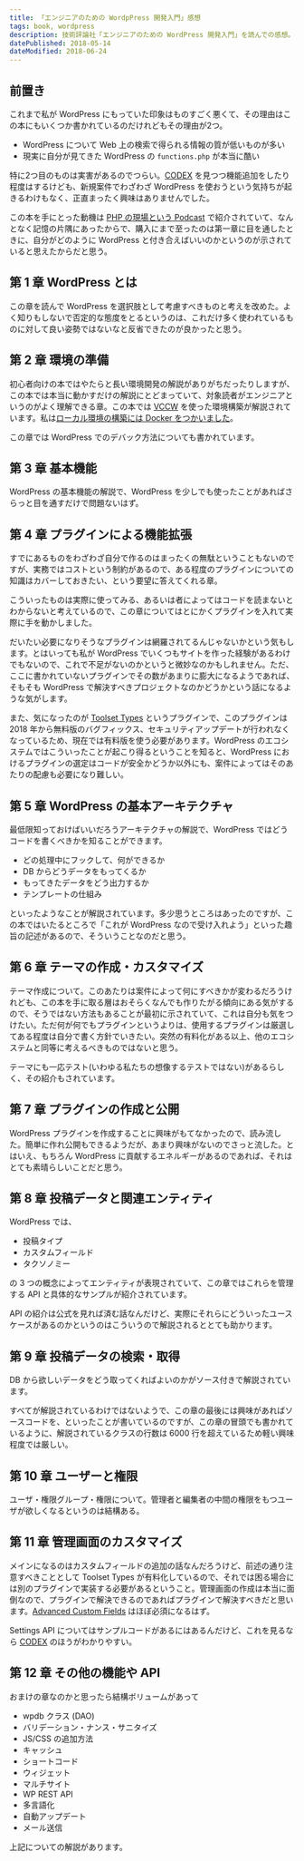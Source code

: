 ```yaml
---
title: 「エンジニアのための WordpPress 開発入門」感想
tags: book, wordpress
description: 技術評論社「エンジニアのための WordPress 開発入門」を読んでの感想。
datePublished: 2018-05-14
dateModified: 2018-06-24
---
```


## 前置き

これまで私が WordPress にもっていた印象はものすごく悪くて、その理由はこの本にもいくつか書かれているのだけれどもその理由が2つ。

* WordPress について Web 上の検索で得られる情報の質が低いものが多い
* 現実に自分が見てきた WordPress の `functions.php` が本当に酷い

特に2つ目のものは実害があるのでつらい。[CODEX](https://codex.wordpress.org/) を見つつ機能追加をしたり程度はするけども、新規案件でわざわざ WordPress を使おうという気持ちが起きるわけもなく、正直まったく興味はありませんでした。

この本を手にとった動機は [PHP の現場という Podcast](https://php-genba.shin1x1.com/) で紹介されていて、なんとなく記憶の片隅にあったからで、購入にまで至ったのは第一章に目を通したときに、自分がどのように WordPress と付き合えばいいのかというのが示されていると思えたからだと思う。

## 第 1 章 WordPress とは

この章を読んで WordPress を選択肢として考慮すべきものと考えを改めた。よく知りもしないで否定的な態度をとるというのは、これだけ多く使われているものに対して良い姿勢ではないなと反省できたのが良かったと思う。

## 第 2 章 環境の準備

初心者向けの本ではやたらと長い環境開発の解説がありがちだったりしますが、この本では本当に動かすだけの解説にとどまっていて、対象読者がエンジニアというのがよく理解できる章。この本では [VCCW](http://vccw.cc/) を使った環境構築が解説されています。私は[ローカル環境の構築には Docker をつかいました](/blog/wordpress-docker/)。

この章では WordPress でのデバック方法についても書かれています。

## 第 3 章 基本機能

WordPress の基本機能の解説で、WordPress を少しでも使ったことがあればさらっと目を通すだけで問題ないはず。

## 第 4 章 プラグインによる機能拡張

すでにあるものをわざわざ自分で作るのはまったくの無駄ということもないのですが、実務ではコストという制約があるので、ある程度のプラグインについての知識はカバーしておきたい、という要望に答えてくれる章。

こういったものは実際に使ってみる、あるいは者によってはコードを読まないとわからないと考えているので、この章についてはとにかくプラグインを入れて実際に手を動かしました。

だいたい必要になりそうなプラグインは網羅されてるんじゃないかという気もします。とはいっても私が WordPress でいくつもサイトを作った経験があるわけでもないので、これで不足がないのかというと微妙なのかもしれません。ただ、ここに書かれていないプラグインでその数があまりに膨大になるようであれば、そもそも WordPress で解決すべきプロジェクトなのかどうかという話になるような気がします。

また、気になったのが [Toolset Types](https://wordpress.org/plugins/types/) というプラグインで、このプラグインは 2018 年から無料版のバグフィックス、セキュリティアップデートが行われなくなっているため、現在では有料版を使う必要があります。WordPress のエコシステムではこういったことが起こり得るということを知ると、WordPress におけるプラグインの選定はコードが安全かどうか以外にも、案件によってはそのあたりの配慮も必要になり難しい。

## 第 5 章 WordPress の基本アーキテクチャ

最低限知っておけばいいだろうアーキテクチャの解説で、WordPress ではどうコードを書くべきかを知ることができます。

* どの処理中にフックして、何ができるか
* DB からどうデータをもってくるか
* もってきたデータをどう出力するか
* テンプレートの仕組み

といったようなことが解説されています。多少思うところはあったのですが、この本ではいたるところで「これが WordPress なので受け入れよう」といった趣旨の記述があるので、そういうことなのだと思う。

## 第 6 章 テーマの作成・カスタマイズ

テーマ作成について。このあたりは案件によって何にすべきかが変わるだろうけれども、この本を手に取る層はおそらくなんでも作りたがる傾向にある気がするので、そうではない方法もあることが最初に示されていて、これは自分も気をつけたい。ただ何が何でもプラグインというよりは、使用するプラグインは厳選してある程度は自分で書く方針でいきたい。突然の有料化がある以上、他のエコシステムと同等に考えるべきものではないと思う。

テーマにも一応テスト(いわゆる私たちの想像するテストではない)があるらしく、その紹介もされています。

## 第 7 章 プラグインの作成と公開

WordPress プラグインを作成することに興味がもてなかったので、読み流した。簡単に作れ公開もできるようだが、あまり興味がないのでさっと流した。とはいえ、もちろん WordPress に貢献するエネルギーがあるのであれば、それはとても素晴らしいことだと思う。

## 第 8 章 投稿データと関連エンティティ

WordPress では、

* 投稿タイプ
* カスタムフィールド
* タクソノミー

の 3 つの概念によってエンティティが表現されていて、この章ではこれらを管理する API と具体的なサンプルが紹介されています。

API の紹介は公式を見れば済む話なんだけど、実際にそれらにどういったユースケースがあるのかというのはこういうので解説されるととても助かります。

## 第 9 章 投稿データの検索・取得

DB から欲しいデータをどう取ってくればよいのかがソース付きで解説されています。

すべてが解説されているわけではないようで、この章の最後には興味があればソースコードを、といったことが書いているのですが、この章の冒頭でも書かれているように、解説されているクラスの行数は 6000 行を超えているため軽い興味程度では厳しい。

## 第 10 章 ユーザーと権限

ユーザ・権限グループ・権限について。管理者と編集者の中間の権限をもつユーザが欲しくなるというのは結構ある。

## 第 11 章 管理画面のカスタマイズ

メインになるのはカスタムフィールドの追加の話なんだろうけど、前述の通り注意すべきこととして Toolset Types が有料化しているので、それでは困る場合には別のプラグインで実装する必要があるということ。管理画面の作成は本当に面倒なので、プラグインで解決できるのであればプラグインで解決すべきだと思います。[Advanced Custom Fields](https://www.advancedcustomfields.com/) はほぼ必須になるはず。

Settings API についてはサンプルコードがあるにはあるんだけど、これを見るなら [CODEX](https://codex.wordpress.org/Settings_API) のほうがわかりやすい。

## 第 12 章 その他の機能や API

おまけの章なのかと思ったら結構ボリュームがあって

* wpdb クラス (DAO)
* バリデーション・ナンス・サニタイズ
* JS/CSS の追加方法
* キャッシュ
* ショートコード
* ウィジェット
* マルチサイト
* WP REST API
* 多言語化
* 自動アップデート
* メール送信

上記についての解説があります。
